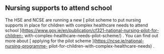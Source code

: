 ##  Nursing supports to attend school

The HSE and NCSE are running a new [ pilot scheme to put nursing supports in
place for children with complex healthcare needs to attend school
](https://www.gov.ie/en/publication/cf321-national-nursing-pilot-for-children-
with-complex-healthcare-needs-pilot-scheme/) . You can find out more about [
applying for the pilot scheme ](https://ncse.ie/national-nursing-programme-
pilot-for-children-with-complex-healthcare-needs) .
